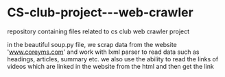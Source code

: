 # CS-club-project---web-crawler
repository containing files related to cs club web crawler project


in the beautiful soup.py file, we scrap data from the website 'www.coreyms.com' and work with lxml parser to read data such as headings, articles, summary etc.
we also use the ability to read the links of videos which are linked in the website from the html and then get the link
